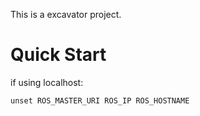 This is a excavator project.

# Quick Start
if using localhost:
```
unset ROS_MASTER_URI ROS_IP ROS_HOSTNAME
```